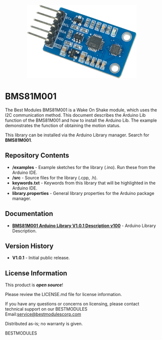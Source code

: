 <div align=center>
<img src="https://github.com/BestModules-Libraries/img/blob/main/BMS81M001_V1.0.png" width="360" height="240"> 
</div> 

BMS81M001
===========================================================

The Best Modules BMS81M001 is a Wake On Shake module, which uses the I2C communication method. This document describes the Arduino Lib function of the BMS81M001 and how to install the Arduino Lib. The example demonstrates the function of obtaining the motion status.


This library can be installed via the Arduino Library manager. Search for **BMS81M001**. 

Repository Contents
-------------------

* **/examples** - Example sketches for the library (.ino). Run these from the Arduino IDE. 
* **/src** - Source files for the library (.cpp, .h).
* **keywords.txt** - Keywords from this library that will be highlighted in the Arduino IDE. 
* **library.properties** - General library properties for the Arduino package manager. 

Documentation 
-------------------

* **[BMS81M001 Arduino Library V1.0.1 Description v100]( https://www.bestmodulescorp.com/bms81m001.html#tab-product2 )** - Arduino Library Description.

Version History  
-------------------

* **V1.0.1** - Initial public release.

License Information
-------------------

This product is _**open source**_! 

Please review the LICENSE.md file for license information. 

If you have any questions or concerns on licensing, please contact technical support on our BESTMODULES Email:service@bestmodulescorp.com

Distributed as-is; no warranty is given.

BESTMODULES
